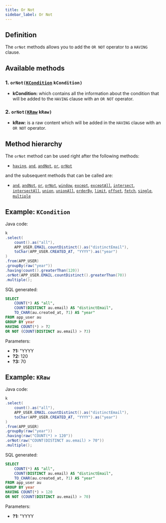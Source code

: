 ```yaml
---
title: Or Not
sidebar_label: Or Not
---
```


## Definition

The `orNot` methods allows you to add the `OR NOT` operator to a `HAVING` clause.

## Available methods

### 1. `orNot(`[`KCondition`](/docs/misc/kcondition/introduction) `kCondition)`

- **kCondition:** which contains all the information about the condition that will be added to the `HAVING` clause with an `OR NOT` operator.

### 2. `orNot(`[`KRaw`](/docs/misc/select-list-values#7-kraw) `kRaw)`

- **kRaw:** is a raw content which will be added in the `HAVING` clause with an `OR NOT` operator.

## Method hierarchy

The `orNot` method can be used right after the following methods:

- [`having`](/docs/select-statement/having/), [`and`](/docs/select-statement/having/and), [`andNot`](/docs/select-statement/having/and-not), [`or`](/docs/select-statement/having/or), [`orNot`](/docs/select-statement/having/or-not)

and the subsequent methods that can be called are:

- [`and`](/docs/select-statement/having/and), [`andNot`](/docs/select-statement/having/and-not), [`or`](/docs/select-statement/having/or), [`orNot`](/docs/select-statement/having/or-not), [`window`](/docs/select-statement/window/), [`except`](/docs/select-statement/combining/except), [`exceptAll`](/docs/select-statement/combining/except-all), [`intersect`](/docs/select-statement/combining/intersect), [`intersectAll`](/docs/select-statement/combining/intersect-all), [`union`](/docs/select-statement/combining/union), [`unionAll`](/docs/select-statement/combining/union-all), [`orderBy`](/docs/select-statement/order-by/), [`limit`](/docs/select-statement/limit), [`offset`](/docs/select-statement/offset), [`fetch`](/docs/select-statement/fetch/), [`single`](/docs/select-statement/select/), [`multiple`](/docs/select-statement/select/)

## Example: `KCondition`

Java code:

```java
k
.select(
    count().as("all"),
    APP_USER.EMAIL.countDistinct().as("distinctEmail"),
    toChar(APP_USER.CREATED_AT, "YYYY").as("year")
)
.from(APP_USER)
.groupBy(raw("year"))
.having(count().greaterThan(120))
.orNot(APP_USER.EMAIL.countDistinct().greaterThan(70))
.multiple();
```

SQL generated:

```sql
SELECT
    COUNT(*) AS "all",
    COUNT(DISTINCT au.email) AS "distinctEmail",
    TO_CHAR(au.created_at, ?1) AS "year"
FROM app_user au
GROUP BY year
HAVING COUNT(*) > ?2
OR NOT (COUNT(DISTINCT au.email) > ?3)
```

Parameters:

- **?1:** "YYYY
- **?2:** 120
- **?3:** 70

## Example: `KRaw`

Java code:

```java
k
.select(
    count().as("all"),
    APP_USER.EMAIL.countDistinct().as("distinctEmail"),
    toChar(APP_USER.CREATED_AT, "YYYY").as("year")
)
.from(APP_USER)
.groupBy(raw("year"))
.having(raw("COUNT(*) > 120"))
.orNot(raw("COUNT(DISTINCT au.email) > 70"))
.multiple();
```

SQL generated:

```sql
SELECT
    COUNT(*) AS "all",
    COUNT(DISTINCT au.email) AS "distinctEmail",
    TO_CHAR(au.created_at, ?1) AS "year"
FROM app_user au
GROUP BY year
HAVING COUNT(*) > 120
OR NOT (COUNT(DISTINCT au.email) > 70)
```

Parameters:

- **?1:** "YYYY